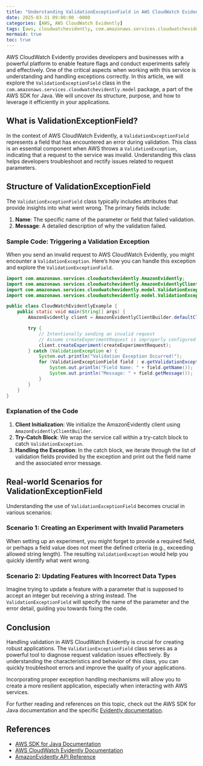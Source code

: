 ```yaml
---
title: "Understanding ValidationExceptionField in AWS CloudWatch Evidently"
date: 2025-03-31 09:00:00 -0000
categories: [AWS, AWS CloudWatch Evidently]
tags: [aws, cloudwatchevidently, com.amazonaws.services.cloudwatchevidently.model]
mermaid: true
toc: true
---
```



AWS CloudWatch Evidently provides developers and businesses with a powerful platform to enable feature flags and conduct experiments safely and effectively. One of the critical aspects when working with this service is understanding and handling exceptions correctly. In this article, we will explore the `ValidationExceptionField` class in the `com.amazonaws.services.cloudwatchevidently.model` package, a part of the AWS SDK for Java. We will uncover its structure, purpose, and how to leverage it efficiently in your applications.

## What is ValidationExceptionField?

In the context of AWS CloudWatch Evidently, a `ValidationExceptionField` represents a field that has encountered an error during validation. This class is an essential component when AWS throws a `ValidationException`, indicating that a request to the service was invalid. Understanding this class helps developers troubleshoot and rectify issues related to request parameters.

## Structure of ValidationExceptionField

The `ValidationExceptionField` class typically includes attributes that provide insights into what went wrong. The primary fields include:

1. **Name**: The specific name of the parameter or field that failed validation.
2. **Message**: A detailed description of why the validation failed.

### Sample Code: Triggering a Validation Exception

When you send an invalid request to AWS CloudWatch Evidently, you might encounter a `ValidationException`. Here’s how you can handle this exception and explore the `ValidationExceptionField`.

```java
import com.amazonaws.services.cloudwatchevidently.AmazonEvidently;
import com.amazonaws.services.cloudwatchevidently.AmazonEvidentlyClientBuilder;
import com.amazonaws.services.cloudwatchevidently.model.ValidationException;
import com.amazonaws.services.cloudwatchevidently.model.ValidationExceptionField;

public class CloudWatchEvidentlyExample {
    public static void main(String[] args) {
        AmazonEvidently client = AmazonEvidentlyClientBuilder.defaultClient();

        try {
            // Intentionally sending an invalid request
            // Assume createExperimentRequest is improperly configured
            client.createExperiment(createExperimentRequest);
        } catch (ValidationException e) {
            System.out.println("Validation Exception Occurred!");
            for (ValidationExceptionField field : e.getValidationExceptionFields()) {
                System.out.println("Field Name: " + field.getName());
                System.out.println("Message: " + field.getMessage());
            }
        }
    }
}
```

### Explanation of the Code

1. **Client Initialization**: We initialize the AmazonEvidently client using `AmazonEvidentlyClientBuilder`.
2. **Try-Catch Block**: We wrap the service call within a try-catch block to catch `ValidationException`.
3. **Handling the Exception**: In the catch block, we iterate through the list of validation fields provided by the exception and print out the field name and the associated error message.

## Real-world Scenarios for ValidationExceptionField

Understanding the use of `ValidationExceptionField` becomes crucial in various scenarios:

### Scenario 1: Creating an Experiment with Invalid Parameters

When setting up an experiment, you might forget to provide a required field, or perhaps a field value does not meet the defined criteria (e.g., exceeding allowed string length). The resulting `ValidationException` would help you quickly identify what went wrong.

### Scenario 2: Updating Features with Incorrect Data Types

Imagine trying to update a feature with a parameter that is supposed to accept an integer but receiving a string instead. The `ValidationExceptionField` will specify the name of the parameter and the error detail, guiding you towards fixing the code.

## Conclusion

Handling validation in AWS CloudWatch Evidently is crucial for creating robust applications. The `ValidationExceptionField` class serves as a powerful tool to diagnose request validation issues effectively. By understanding the characteristics and behavior of this class, you can quickly troubleshoot errors and improve the quality of your applications.

Incorporating proper exception handling mechanisms will allow you to create a more resilient application, especially when interacting with AWS services. 

For further reading and references on this topic, check out the AWS SDK for Java documentation and the specific [Evidently documentation](https://docs.aws.amazon.com/cloudwatchevidently/latest/APIReference/Welcome.html).

## References

- [AWS SDK for Java Documentation](https://docs.aws.amazon.com/sdk-for-java/latest/developer-guide/home.html)
- [AWS CloudWatch Evidently Documentation](https://docs.aws.amazon.com/cloudwatchevidently/latest/userguide/what-is.html)
- [AmazonEvidently API Reference](https://docs.aws.amazon.com/cloudwatchevidently/latest/APIReference/Welcome.html)